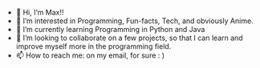 - 👋 Hi, I’m Max!!
- 👀 I’m interested in Programming, Fun-facts, Tech, and obviously Anime.
- 🌱 I’m currently learning Programming in Python and Java 
- 💞️ I’m looking to collaborate on a few projects, so that I can learn and improve myself more in the programming field. 
- 📫 How to reach me: on my email, for sure : )


